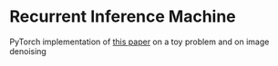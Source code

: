 # Recurrent Inference Machine

PyTorch implementation of [this paper](https://arxiv.org/pdf/1706.04008.pdf) on a toy problem and on image denoising 
